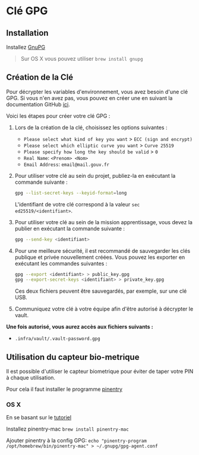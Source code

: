 # Clé GPG

## Installation

Installez [GnuPG](https://gnupg.org/download/)

> Sur OS X vous pouvez utiliser `brew install gnupg`

## Création de la Clé

Pour décrypter les variables d'environnement, vous avez besoin d'une clé GPG. Si vous n'en avez pas, vous pouvez en créer une en suivant la documentation GitHub [ici](https://docs.github.com/fr/authentication/managing-commit-signature-verification/generating-a-new-gpg-key).

Voici les étapes pour créer votre clé GPG :

1. Lors de la création de la clé, choisissez les options suivantes :

   - `Please select what kind of key you want` > `ECC (sign and encrypt)`
   - `Please select which elliptic curve you want` > `Curve 25519`
   - `Please specify how long the key should be valid` > `0`
   - `Real Name`: `<Prenom> <Nom>`
   - `Email Address`: `email@mail.gouv.fr`

2. Pour utiliser votre clé au sein du projet, publiez-la en exécutant la commande suivante :

   ```bash
   gpg --list-secret-keys --keyid-format=long
   ```

   L'identifiant de votre clé correspond à la valeur `sec ed25519/<identifiant>`.

3. Pour utiliser votre clé au sein de la mission apprentissage, vous devez la publier en exécutant la commande suivante :

   ```bash
   gpg --send-key <identifiant>
   ```

4. Pour une meilleure sécurité, il est recommandé de sauvegarder les clés publique et privée nouvellement créées. Vous pouvez les exporter en exécutant les commandes suivantes :

   ```bash
   gpg --export <identifiant> > public_key.gpg
   gpg --export-secret-keys <identifiant> > private_key.gpg
   ```

   Ces deux fichiers peuvent être sauvegardés, par exemple, sur une clé USB.

5. Communiquez votre clé à votre équipe afin d'être autorisé à décrypter le vault.

**Une fois autorisé, vous aurez accès aux fichiers suivants :**

- `.infra/vault/.vault-password.gpg`

## Utilisation du capteur bio-metrique

Il est possible d'utiliser le capteur biometrique pour éviter de taper votre PIN à chaque utilisation.

Pour cela il faut installer le programme [pinentry](https://github.com/GPGTools/pinentry)

### OS X

En se basant sur le [tutoriel](https://medium.com/@jma/setup-gpg-for-git-on-macos-4ad69e8d3733)

Installez pinentry-mac `brew install pinentry-mac`

Ajouter pinentry à la config GPG: `echo "pinentry-program /opt/homebrew/bin/pinentry-mac" > ~/.gnupg/gpg-agent.conf`

